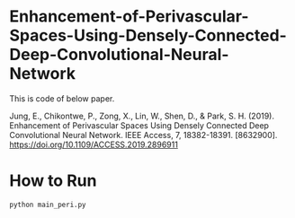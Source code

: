 # Enhancement-of-Perivascular-Spaces-Using-Densely-Connected-Deep-Convolutional-Neural-Network

This is code of below paper.

Jung, E., Chikontwe, P., Zong, X., Lin, W., Shen, D., & Park, S. H. (2019). Enhancement of Perivascular Spaces Using Densely Connected Deep Convolutional Neural Network. IEEE Access, 7, 18382-18391. [8632900]. https://doi.org/10.1109/ACCESS.2019.2896911

# How to Run 

```
python main_peri.py
```
